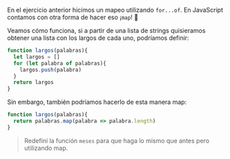 En el ejercicio anterior hicimos un mapeo utilizando `for...of`. En JavaScript contamos con otra forma de hacer eso ¡`map`! :star_struck:

Veamos cómo funciona, si a partir de una lista de strings quisieramos obtener una lista con los largos de cada uno, podríamos definir:

``` javascript
function largos(palabras){
  let largos = []
  for (let palabra of palabras){
    largos.push(palabra)
  }
  return largos
}
```

Sin embargo, también podríamos hacerlo de esta manera map:

``` javascript
function largos(palabras){
  return palabras.map(palabra => palabra.length)
}
```

> Redefiní la función `meses` para que haga lo mismo que antes pero utilizando map. 